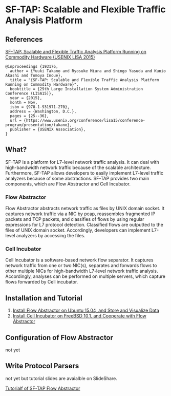 # SF-TAP: Scalable and Flexible Traffic Analysis Platform

## References

[SF-TAP: Scalable and Flexible Traffic Analysis Platform Running on Commodity Hardware (USENIX LISA 2015)](https://www.usenix.org/conference/lisa15/conference-program/presentation/takano)

    @inproceedings {193176,
      author = {Yuuki Takano and Ryosuke Miura and Shingo Yasuda and Kunio Akashi and Tomoya Inoue},
      title = "{SF-TAP: Scalable and Flexible Traffic Analysis Platform Running on Commodity Hardware}",
      booktitle = {29th Large Installation System Administration Conference (LISA15)},
      year = {2015},
      month = Nov,
      isbn = {978-1-931971-270},
      address = {Washington, D.C.},
      pages = {25--36},
      url = {https://www.usenix.org/conference/lisa15/conference-program/presentation/takano},
      publisher = {USENIX Association},
    }

## What?

SF-TAP is a platform for L7-level network traffic analysis.
It can deal with high-bandwidth network traffic because of the scalable
architecture.
Furthermore, SF-TAP allows developers to easily implement
L7-level traffic analyzers because of some abstractions.
SF-TAP provides two main components,
which are Flow Abstractor and Cell Incubator.

### Flow Abstractor

Flow Abstractor abstracts network traffic as files by UNIX domain socket.
It captures network traffic via a NIC by pcap,
reassembles fragmented IP packets and TCP packets,
and classifies of flows by using regular expressions for L7 protocol detection.
Classified flows are outputted to the files of UNIX domain socket.
Accordingly, developers can implement L7-level analyzers by accessing the files.

### Cell Incubator

Cell Incubator is a software-based network flow separator.
It captures network traffic from one or two NIC(s),
separates and forwards flows to other multiple NICs
for high-bandwidth L7-level network traffic analysis.
Accordingly, analyses can be performed on multiple servers,
which capture flows forwarded by Cell incubator.

## Installation and Tutorial

1. [Install Flow Abstractor on Ubuntu 15.04, and Store and Visualize Data](https://github.com/SF-TAP/documents/blob/master/tutorial_fabs_ubuntu1504.md)
2. [Install Cell Incubator on FreeBSD 10.1, and Cooperate with Flow Abstractor](https://github.com/SF-TAP/documents/blob/master/tutorial_qb_freebsd101.md)

## Configuration of Flow Abstractor

not yet

## Write Protocol Parsers

not yet but tutorial slides are avaialble on SlideShare.

[Tutorialf of SF-TAP Flow Abstractor](http://www.slideshare.net/ytakano/tutorialf-of-sftap-flow-abstractor)

